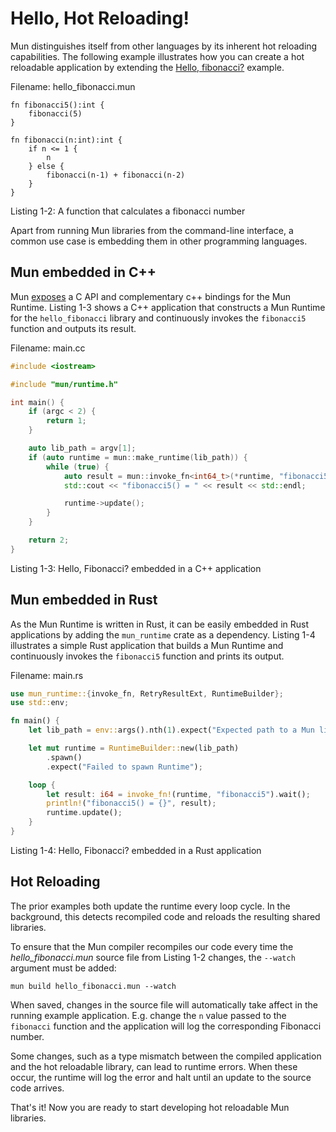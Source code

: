 # Hello, Hot Reloading!

Mun distinguishes itself from other languages by its inherent hot reloading capabilities. The
following example illustrates how you can create a hot reloadable application by extending the
[Hello, fibonacci?](ch01-01-hello-fibonacci.md) example.

Filename: hello_fibonacci.mun

```mun
fn fibonacci5():int {
    fibonacci(5)
}

fn fibonacci(n:int):int {
    if n <= 1 {
        n
    } else {
        fibonacci(n-1) + fibonacci(n-2)
    }
}
```

<span class="caption">Listing 1-2: A function that calculates a fibonacci number</span>

Apart from running Mun libraries from the command-line interface, a common use case is
embedding them in other programming languages.

## Mun embedded in C++

Mun [exposes](github.com/mun-lang/runtime-ffi) a C API and complementary c++ bindings for the Mun
Runtime. Listing 1-3 shows a C++ application that constructs a Mun Runtime for the
`hello_fibonacci` library and continuously invokes the `fibonacci5` function and outputs its result.

Filename: main.cc

```cpp
#include <iostream>

#include "mun/runtime.h"

int main() {
    if (argc < 2) {
        return 1;
    }

    auto lib_path = argv[1];
    if (auto runtime = mun::make_runtime(lib_path)) {
        while (true) {
            auto result = mun::invoke_fn<int64_t>(*runtime, "fibonacci5").wait();
            std::cout << "fibonacci5() = " << result << std::endl;

            runtime->update();
        }
    }

    return 2;
}
```

<span class="caption">Listing 1-3: Hello, Fibonacci? embedded in a C++ application</span>

## Mun embedded in Rust

As the Mun Runtime is written in Rust, it can be easily embedded in Rust applications by adding the
`mun_runtime` crate as a dependency. Listing 1-4 illustrates a simple Rust application that builds
a Mun Runtime and continuously invokes the `fibonacci5` function and prints its output.

Filename: main.rs

```rust
use mun_runtime::{invoke_fn, RetryResultExt, RuntimeBuilder};
use std::env;

fn main() {
    let lib_path = env::args().nth(1).expect("Expected path to a Mun library.");

    let mut runtime = RuntimeBuilder::new(lib_path)
        .spawn()
        .expect("Failed to spawn Runtime");

    loop {
        let result: i64 = invoke_fn!(runtime, "fibonacci5").wait();
        println!("fibonacci5() = {}", result);
        runtime.update();
    }
}
```

<span class="caption">Listing 1-4: Hello, Fibonacci? embedded in a Rust application</span>

## Hot Reloading

The prior examples both update the runtime every loop cycle. In the background, this detects
recompiled code and reloads the resulting shared libraries.

To ensure that the Mun compiler recompiles our code every time the *hello_fibonacci.mun* source
file from Listing 1-2 changes, the `--watch` argument must be added:

```
mun build hello_fibonacci.mun --watch
```

When saved, changes in the source file will automatically take affect in the running example
application. E.g. change the `n` value passed to the `fibonacci` function and the application will
log the corresponding Fibonacci number.

Some changes, such as a type mismatch between the compiled application and the hot reloadable library, can lead to runtime errors. When these occur, the runtime will log the error and halt until an update to the source code arrives.

That's it! Now you are ready to start developing hot reloadable Mun libraries.
